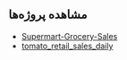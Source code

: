 ## مشاهده پروژه‌ها

- [Supermart-Grocery-Sales]([https://github.com/USERNAME/REPOSITORY/tree/feature/feature-a](https://github.com/par1380/Data-analysis/tree/Supermart-Grocery-Sales))
- [tomato_retail_sales_daily]([https://github.com/USERNAME/REPOSITORY/tree/bugfix/fix-b](https://github.com/par1380/Data-analysis/tree/tomato_retail_sales_daily))

